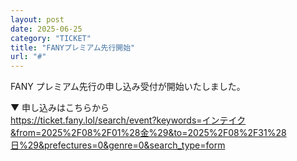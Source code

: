 ```yaml
---
layout: post
date: 2025-06-25
category: "TICKET"
title: "FANYプレミアム先行開始"
url: "#"
---
```


FANY プレミアム先行の申し込み受付が開始いたしました。

▼ 申し込みはこちらから<br>
<https://ticket.fany.lol/search/event?keywords=インテイク&from=2025%2F08%2F01%28金%29&to=2025%2F08%2F31%28日%29&prefectures=0&genre=0&search_type=form>
